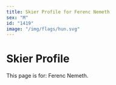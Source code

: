 ```yaml
---
title: Skier Profile for Ferenc Nemeth
sex: "M"
id: "1419"
image: "/img/flags/hun.svg" 
---
```


# Skier Profile

This page is for: Ferenc Nemeth.
    